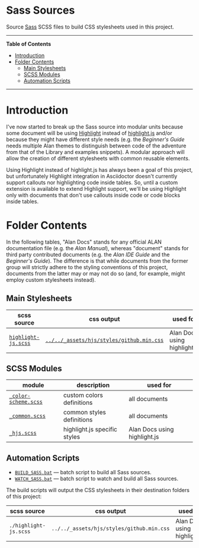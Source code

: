 # Sass Sources

Source [Sass] SCSS files to build CSS stylesheets used in this project.


-----

**Table of Contents**

<!-- MarkdownTOC autolink="true" bracket="round" autoanchor="false" lowercase="only_ascii" uri_encoding="true" levels="1,2,3" -->

- [Introduction](#introduction)
- [Folder Contents](#folder-contents)
    - [Main Stylesheets](#main-stylesheets)
    - [SCSS Modules](#scss-modules)
    - [Automation Scripts](#automation-scripts)

<!-- /MarkdownTOC -->

-----

# Introduction

I've now started to break up the Sass source into modular units because some document will be using [Highlight] instead of [highlight.js] and/or because they might have different style needs (e.g. the _Beginner's Guide_ needs multiple Alan themes to distinguish between code of the adventure from that of the Library and examples snippets). A modular approach will allow the creation of different stylesheets with common reusable elements.

Using Highlight instead of highlight.js has always been a goal of this project, but unfortunately Highlight integration in Asciidoctor doesn't currently support callouts nor highlighting code inside tables. So, until a custom extension is available to extend Highlight support, we'll be using Highlight only with documents that don't use callouts inside code or code blocks inside tables.

# Folder Contents

In the following tables, "Alan Docs" stands for any official ALAN documentation file (e.g. the _Alan Manual_), whereas "document" stands for third party contributed documents (e.g. the _Alan IDE Guide_ and the _Beginner's Guide_). The difference is that while documents from the former group will strictly adhere to the styling conventions of this project, documents from the latter may or may not do so (and, for example, might employ custom stylesheets instead).

## Main Stylesheets

|             scss source             |                      css output                     |           used for           |
|-------------------------------------|-----------------------------------------------------|------------------------------|
| [`highlight-js.scss`][highlight-js] | [`../../_assets/hjs/styles/github.min.css`][gh css] | Alan Docs using highlight.js |


## SCSS Modules

|                module                |         description          |           used for           |
|--------------------------------------|------------------------------|------------------------------|
| [`_color-scheme.scss`][color-scheme] | custom colors definitions    | all documents                |
| [`_common.scss`][common]             | common styles definitions    | all documents                |
| [`_hjs.scss`][hjs]                   | highlight.js specific styles | Alan Docs using highlight.js |


## Automation Scripts

- [`BUILD_SASS.bat`](./BUILD_SASS.bat) — batch script to build all Sass sources.
- [`WATCH_SASS.bat`](./WATCH_SASS.bat) — batch script to watch and build all Sass sources.

The build scripts will output the CSS stylesheets in their destination folders of this project:

|      scss source      |                 css output                |           used for           |
|-----------------------|-------------------------------------------|------------------------------|
| `./highlight-js.scss` | `../../_assets/hjs/styles/github.min.css` | Alan Docs using highlight.js |

<!-----------------------------------------------------------------------------
                               REFERENCE LINKS                                
------------------------------------------------------------------------------>

[Sass]: https://sass-lang.com "Visit Sass website"

[Highlight]: http://www.andre-simon.de/ "Visit Highlight website"
[highlight.js]: https://highlightjs.org/ "Visit highlight.js website"

<!-- project files ----------------------------------------------------------->

[Highlight.js' stylesheets]: ../../_assets/hjs/styles/ "Go to Highlight.js' stylesheets folder in the project"

<!-- SCSS Main Sources -->

[highlight-js]: ./highlight-js.scss "View SCSS source"

<!-- SCSS Modules -->

[color-scheme]: ./_color-scheme.scss "View SCSS source"
[common]: ./_common.scss "View SCSS source"
[hjs]: ./_hjs.scss "View SCSS source"

<!-- CSS Output Stylesheets -->

[gh css]: ../../_assets/hjs/styles/github.min.css "View CSS stylesheet"

<!-- EOF -->
